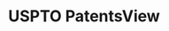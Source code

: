 ---
layout: default
bigquery: https://console.cloud.google.com/bigquery?p=patents-public-data&d=patentsview&page=dataset
citation: Attribution should be given to PatentsView for use, distribution, or derivative
  works.
code: https://github.com/CSSIP-AIR/PatentsView-Code-Snippets/
contributors: USPTO
cost: None
description: 'PatentsView includes US patent data including raw data (summaries, applications,
  pregrant applications), disambugations of inventors and assignees, and inventor
  gender estimates.  Also foreign priority data, # of figures and sheets, and government
  interest statements.'
documentation: https://patentsview.org/query/builder-faqs
last_edit: 04/06/2022, 07:53:58
location: https://patentsview.org/
maintained_by: USPTO
record_creation_timestamp: 12/2/2020 17:20:46
schema_fields:
- disclaimer_date
- disamb_assignee_id_20190820
- text
- state_fips
- disamb_assignee_id_20191231
- disamb_inventor_id_20191008
- disamb_assignee_id_20181127
- disamb_inventor_id_20180528
- symbol_position
- rel_id
- subclass_id
- contract_award_number
- designation
- disamb_inventor_id_20200630
- organization_id
- gi_statement
- disamb_assignee_id_20191008
- term_disclaimer
- lapse_of_patent
- subsection_id
- classification_status
- state
- male
- action_date
- doc_type
- role
- classification_value
- main_group
- name_last
- disamb_inventor_id_20190820
- id
- longitude
- filename
- level_one
- name
- county
- dependent
- application_id
- sector_title
- mainclass_id
- subgroup_id
- disamb_inventor_id_20181127
- deceased
- classification_level
- lawyer_id
- kind
- f371_date
- group
- disamb_inventor_id_20191231
- level_three
- term_grant
- group_id
- section
- number
- disamb_inventor_id_20171226
- variety
- patent_id
- assignee_id
- num_figures
- num_sheets
- series_code
- length
- disamb_inventor_id_20170808
- relkind
- rawlocation_id
- category_id
- disamb_inventor_id_20200331
- location_id
- latlong
- num
- organization
- num_claims
- disamb_assignee_id_20200929
- county_fips
- disamb_inventor_id_20190312
- fname
- classification_data_source
- name_first
- lname
- uuid
- disamb_assignee_id_20200630
- latin_name
- subgroup
- citation_id
- applicant_type
- type
- _371_date
- publication_number
- rawinventor_id
- f102_date
- term_extension
- attribution_status
- subcategory_id
- ipc_version_indicator
- disamb_inventor_id_20171003
- exemplary
- level_two
- title
- rawassignee_id
- disamb_assignee_id_20200331
- country
- disamb_inventor_id_20201229
- latitude
- reldocno
- ipc_class
- doctype
- field_title
- male_flag
- sequence
- withdrawn
- disamb_inventor_id_20170307
- category
- country_transformed
- section_id
- disamb_assignee_id_20190312
- subclass
- _102_date
- field_id
- status
- inventor_id
- date
- city
- rule_47
- abstract
- disamb_inventor_id_20200929
shortname: patentsview
tags:
- disambiguation
- United States
- gender
terms_of_use: Creative Commons Attribution 4.0 International License.
timeframe: 1963-1999
title: USPTO PatentsView
uuid: cf1780b1-e265-4e49-8d1d-83b9cfe0fd9a
---